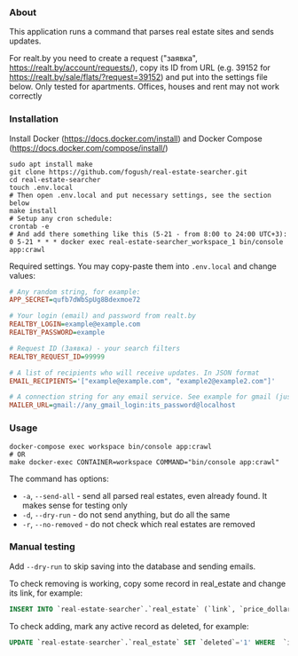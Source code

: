 ### About
This application runs a command that parses real estate sites and sends updates.

For realt.by you need to create a request ("заявка", https://realt.by/account/requests/), copy its ID from URL 
(e.g. 39152 for https://realt.by/sale/flats/?request=39152) and put into the settings file below. 
Only tested for apartments. Offices, houses and rent may not work correctly

### Installation
Install Docker (https://docs.docker.com/install) and Docker Compose (https://docs.docker.com/compose/install/)
```shell script
sudo apt install make
git clone https://github.com/fogush/real-estate-searcher.git
cd real-estate-searcher
touch .env.local
# Then open .env.local and put necessary settings, see the section below
make install
# Setup any cron schedule:
crontab -e
# And add there something like this (5-21 - from 8:00 to 24:00 UTC+3):
0 5-21 * * * docker exec real-estate-searcher_workspace_1 bin/console app:crawl
```

Required settings. You may copy-paste them into `.env.local` and change values:
```ini
# Any random string, for example:
APP_SECRET=qufb7dWbSpUg8Bdexmoe72

# Your login (email) and password from realt.by
REALTBY_LOGIN=example@example.com
REALTBY_PASSWORD=example

# Request ID (Заявка) - your search filters
REALTBY_REQUEST_ID=99999

# A list of recipients who will receive updates. In JSON format
EMAIL_RECIPIENTS='["example@example.com", "example2@example2.com"]'

# A connection string for any email service. See example for gmail (just change login and password):
MAILER_URL=gmail://any_gmail_login:its_password@localhost
```

### Usage
```shell script
docker-compose exec workspace bin/console app:crawl
# OR
make docker-exec CONTAINER=workspace COMMAND="bin/console app:crawl"
```
The command has options:
- `-a`, `--send-all` - send all parsed real estates, even already found. It makes sense for testing only
- `-d`, `--dry-run` - do not send anything, but do all the same
- `-r`, `--no-removed` - do not check which real estates are removed

### Manual testing
Add `--dry-run` to skip saving into the database and sending emails.

To check removing is working, copy some record in real_estate and change its link, for example:
```sql
INSERT INTO `real-estate-searcher`.`real_estate` (`link`, `price_dollars`, `number_of_rooms`, `address`, `floor`, `floors_total`, `area_total_cm`, `area_living_cm`, `area_kitchen_cm`, `year_construction`) VALUES ('TEST', '105000', '4', 'Минск, Одинцова ул., 48', '1', '9', '906000', '581000', '126000', '2005');
```
To check adding, mark any active record as deleted, for example:
```sql
UPDATE `real-estate-searcher`.`real_estate` SET `deleted`='1' WHERE  `id`=24;
```